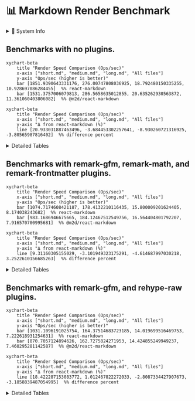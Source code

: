 # 📊 Markdown Render Benchmark

<details><summary>🧠 System Info</summary>

- **platform:** win32
- **arch:** x64
- **cpu:** 11th Gen Intel(R) Core(TM) i5-1135G7 @ 2.40GHz
- **cores:** 8
- **node:** v20.10.0
- **memory:** 15.79 GB
- **Benchmark time:** Sat Jul 12 2025 01:17:07 GMT+0530 (India Standard Time)
</details>

## Benchmarks with no plugins.

~~~mermaid
xychart-beta
    title "Render Speed Comparison (Ops/sec)"
    x-axis ["short.md", "medium.md", "long.md", "All files"]
    y-axis "Ops/sec (higher is better)"
    bar [1851.9390643331176, 276.00747808036925, 18.792480150335255, 10.928697086284455]  %% react-markdown
    bar [1531.3757006079813, 286.5658635012855, 20.635262930563872, 11.361060403806082]  %% @m2d/react-markdown
~~~

~~~mermaid
xychart-beta
    title "Render Speed Comparison (Ops/sec)"
    x-axis ["short.md", "medium.md", "long.md", "All files"]
    y-axis "Δ from react-markdown (%)"
    line [20.933031887463496, -3.684453302257641, -8.930260721316925, -3.80565987816402]  %% difference percent
~~~

<details><summary>Detailed Tables</summary>

### [sample.md](./lib/fixtures/sample.md)

| Library | Ops/sec | ±% | Δ from baseline | Memory (KB) |
|---|---:|--:|--:|--:|
| `react-markdown` | 42.98 | 2.51 | 0.0% | coming... |
| `@m2d/react-markdown` | 42.75 | 3.15 | -0.5% | coming... |

### [short.md](./lib/fixtures/short.md)

| Library | Ops/sec | ±% | Δ from baseline | Memory (KB) |
|---|---:|--:|--:|--:|
| `react-markdown` | 1851.94 | 2.83 | 0.0% | coming... |
| `@m2d/react-markdown` | 1531.38 | 4.09 | -17.3% | coming... |

### [medium.md](./lib/fixtures/medium.md)

| Library | Ops/sec | ±% | Δ from baseline | Memory (KB) |
|---|---:|--:|--:|--:|
| `@m2d/react-markdown` | 286.57 | 4.25 | 3.8% | coming... |
| `react-markdown` | 276.01 | 4.37 | 0.0% | coming... |

### [long.md](./lib/fixtures/long.md)

| Library | Ops/sec | ±% | Δ from baseline | Memory (KB) |
|---|---:|--:|--:|--:|
| `@m2d/react-markdown` | 20.64 | 4.37 | 9.8% | coming... |
| `react-markdown` | 18.79 | 4.89 | 0.0% | coming... |

### [short-simple.md](./lib/fixtures/short-simple.md)

| Library | Ops/sec | ±% | Δ from baseline | Memory (KB) |
|---|---:|--:|--:|--:|
| `react-markdown` | 983.57 | 3.14 | 0.0% | coming... |
| `@m2d/react-markdown` | 975.21 | 3.63 | -0.8% | coming... |

### [medium-formatting.md](./lib/fixtures/medium-formatting.md)

| Library | Ops/sec | ±% | Δ from baseline | Memory (KB) |
|---|---:|--:|--:|--:|
| `react-markdown` | 645.43 | 2.25 | 0.0% | coming... |
| `@m2d/react-markdown` | 611.69 | 3.01 | -5.2% | coming... |

### [long-tutorial.md](./lib/fixtures/long-tutorial.md)

| Library | Ops/sec | ±% | Δ from baseline | Memory (KB) |
|---|---:|--:|--:|--:|
| `@m2d/react-markdown` | 390.72 | 2.80 | 8.1% | coming... |
| `react-markdown` | 361.52 | 2.52 | 0.0% | coming... |

### [gfm-complexity.md](./lib/fixtures/gfm-complexity.md)

| Library | Ops/sec | ±% | Δ from baseline | Memory (KB) |
|---|---:|--:|--:|--:|
| `react-markdown` | 825.41 | 2.34 | 0.0% | coming... |
| `@m2d/react-markdown` | 771.53 | 3.48 | -6.5% | coming... |

### [deeply-nested-lists.md](./lib/fixtures/deeply-nested-lists.md)

| Library | Ops/sec | ±% | Δ from baseline | Memory (KB) |
|---|---:|--:|--:|--:|
| `react-markdown` | 634.68 | 3.02 | 0.0% | coming... |
| `@m2d/react-markdown` | 614.41 | 3.39 | -3.2% | coming... |

### [site-content.md](./lib/fixtures/site-content.md)

| Library | Ops/sec | ±% | Δ from baseline | Memory (KB) |
|---|---:|--:|--:|--:|
| `react-markdown` | 649.71 | 2.27 | 0.0% | coming... |
| `@m2d/react-markdown` | 640.20 | 2.69 | -1.5% | coming... |

### [All files](./lib/fixtures/All files)

| Library | Ops/sec | ±% | Δ from baseline | Memory (KB) |
|---|---:|--:|--:|--:|
| `@m2d/react-markdown` | 11.36 | 3.68 | 4.0% | coming... |
| `@m2d/react-markdown as nested jsx` | 11.18 | 3.79 | 2.3% | coming... |
| `react-markdown` | 10.93 | 3.83 | 0.0% | coming... |

</details>

## Benchmarks with remark-gfm, remark-math, and remark-frontmatter plugins.

~~~mermaid
xychart-beta
    title "Render Speed Comparison (Ops/sec)"
    x-axis ["short.md", "medium.md", "long.md", "All files"]
    y-axis "Ops/sec (higher is better)"
    bar [1074.7174608421187, 178.4132210116435, 15.800009201624405, 8.174038243682]  %% react-markdown
    bar [983.1686946675665, 184.12467512549756, 16.564404801792207, 7.916570700995681]  %% @m2d/react-markdown
~~~

~~~mermaid
xychart-beta
    title "Render Speed Comparison (Ops/sec)"
    x-axis ["short.md", "medium.md", "long.md", "All files"]
    y-axis "Δ from react-markdown (%)"
    line [9.31160305155029, -3.101949323175291, -4.614687997030218, 3.2522610156685263]  %% difference percent
~~~

<details><summary>Detailed Tables</summary>

### [sample.md](./lib/fixtures/sample.md)

| Library | Ops/sec | ±% | Δ from baseline | Memory (KB) |
|---|---:|--:|--:|--:|
| `@m2d/react-markdown` | 29.08 | 2.16 | 4.4% | coming... |
| `react-markdown` | 27.87 | 1.85 | 0.0% | coming... |

### [short.md](./lib/fixtures/short.md)

| Library | Ops/sec | ±% | Δ from baseline | Memory (KB) |
|---|---:|--:|--:|--:|
| `react-markdown` | 1074.72 | 1.35 | 0.0% | coming... |
| `@m2d/react-markdown` | 983.17 | 1.37 | -8.5% | coming... |

### [medium.md](./lib/fixtures/medium.md)

| Library | Ops/sec | ±% | Δ from baseline | Memory (KB) |
|---|---:|--:|--:|--:|
| `@m2d/react-markdown` | 184.12 | 2.91 | 3.2% | coming... |
| `react-markdown` | 178.41 | 2.81 | 0.0% | coming... |

### [long.md](./lib/fixtures/long.md)

| Library | Ops/sec | ±% | Δ from baseline | Memory (KB) |
|---|---:|--:|--:|--:|
| `@m2d/react-markdown` | 16.56 | 3.59 | 4.8% | coming... |
| `react-markdown` | 15.80 | 3.53 | 0.0% | coming... |

### [short-simple.md](./lib/fixtures/short-simple.md)

| Library | Ops/sec | ±% | Δ from baseline | Memory (KB) |
|---|---:|--:|--:|--:|
| `react-markdown` | 631.39 | 1.18 | 0.0% | coming... |
| `@m2d/react-markdown` | 598.69 | 1.28 | -5.2% | coming... |

### [medium-formatting.md](./lib/fixtures/medium-formatting.md)

| Library | Ops/sec | ±% | Δ from baseline | Memory (KB) |
|---|---:|--:|--:|--:|
| `@m2d/react-markdown` | 426.92 | 1.14 | 113.4% | coming... |
| `react-markdown` | 200.07 | 7.84 | 0.0% | coming... |

### [long-tutorial.md](./lib/fixtures/long-tutorial.md)

| Library | Ops/sec | ±% | Δ from baseline | Memory (KB) |
|---|---:|--:|--:|--:|
| `react-markdown` | 235.69 | 1.57 | 0.0% | coming... |
| `@m2d/react-markdown` | 193.32 | 9.92 | -18.0% | coming... |

### [gfm-complexity.md](./lib/fixtures/gfm-complexity.md)

| Library | Ops/sec | ±% | Δ from baseline | Memory (KB) |
|---|---:|--:|--:|--:|
| `react-markdown` | 418.04 | 2.50 | 0.0% | coming... |
| `@m2d/react-markdown` | 414.09 | 3.00 | -0.9% | coming... |

### [deeply-nested-lists.md](./lib/fixtures/deeply-nested-lists.md)

| Library | Ops/sec | ±% | Δ from baseline | Memory (KB) |
|---|---:|--:|--:|--:|
| `@m2d/react-markdown` | 415.30 | 1.70 | 0.8% | coming... |
| `react-markdown` | 411.96 | 1.81 | 0.0% | coming... |

### [site-content.md](./lib/fixtures/site-content.md)

| Library | Ops/sec | ±% | Δ from baseline | Memory (KB) |
|---|---:|--:|--:|--:|
| `react-markdown` | 457.94 | 1.41 | 0.0% | coming... |
| `@m2d/react-markdown` | 445.84 | 1.25 | -2.6% | coming... |

### [All files](./lib/fixtures/All files)

| Library | Ops/sec | ±% | Δ from baseline | Memory (KB) |
|---|---:|--:|--:|--:|
| `react-markdown` | 8.17 | 3.15 | 0.0% | coming... |
| `@m2d/react-markdown as nested jsx` | 8.10 | 2.90 | -0.9% | coming... |
| `@m2d/react-markdown` | 7.92 | 3.33 | -3.1% | coming... |

</details>

## Benchmarks with remark-gfm, and rehype-raw plugins.

~~~mermaid
xychart-beta
    title "Render Speed Comparison (Ops/sec)"
    x-axis ["short.md", "medium.md", "long.md", "All files"]
    y-axis "Ops/sec (higher is better)"
    bar [1031.1096191025754, 164.37514683723185, 14.019699516469753, 7.222618931254631]  %% react-markdown
    bar [870.7057124894626, 162.7275824271953, 14.424855249949237, 7.460295281142587]  %% @m2d/react-markdown
~~~

~~~mermaid
xychart-beta
    title "Render Speed Comparison (Ops/sec)"
    x-axis ["short.md", "medium.md", "long.md", "All files"]
    y-axis "Δ from react-markdown (%)"
    line [18.422287153083772, 1.012467822272033, -2.8087334427907673, -3.1858839487054995]  %% difference percent
~~~

<details><summary>Detailed Tables</summary>

### [sample.md](./lib/fixtures/sample.md)

| Library | Ops/sec | ±% | Δ from baseline | Memory (KB) |
|---|---:|--:|--:|--:|
| `react-markdown` | 24.55 | 1.49 | 0.0% | coming... |
| `@m2d/react-markdown` | 24.18 | 1.94 | -1.5% | coming... |

### [short.md](./lib/fixtures/short.md)

| Library | Ops/sec | ±% | Δ from baseline | Memory (KB) |
|---|---:|--:|--:|--:|
| `react-markdown` | 1031.11 | 1.14 | 0.0% | coming... |
| `@m2d/react-markdown` | 870.71 | 1.46 | -15.6% | coming... |

### [medium.md](./lib/fixtures/medium.md)

| Library | Ops/sec | ±% | Δ from baseline | Memory (KB) |
|---|---:|--:|--:|--:|
| `react-markdown` | 164.38 | 2.44 | 0.0% | coming... |
| `@m2d/react-markdown` | 162.73 | 2.56 | -1.0% | coming... |

### [long.md](./lib/fixtures/long.md)

| Library | Ops/sec | ±% | Δ from baseline | Memory (KB) |
|---|---:|--:|--:|--:|
| `@m2d/react-markdown` | 14.42 | 3.56 | 2.9% | coming... |
| `react-markdown` | 14.02 | 3.40 | 0.0% | coming... |

### [short-simple.md](./lib/fixtures/short-simple.md)

| Library | Ops/sec | ±% | Δ from baseline | Memory (KB) |
|---|---:|--:|--:|--:|
| `react-markdown` | 578.70 | 1.43 | 0.0% | coming... |
| `@m2d/react-markdown` | 554.78 | 1.03 | -4.1% | coming... |

### [medium-formatting.md](./lib/fixtures/medium-formatting.md)

| Library | Ops/sec | ±% | Δ from baseline | Memory (KB) |
|---|---:|--:|--:|--:|
| `react-markdown` | 422.17 | 1.08 | 0.0% | coming... |
| `@m2d/react-markdown` | 402.98 | 1.07 | -4.5% | coming... |

### [long-tutorial.md](./lib/fixtures/long-tutorial.md)

| Library | Ops/sec | ±% | Δ from baseline | Memory (KB) |
|---|---:|--:|--:|--:|
| `@m2d/react-markdown` | 212.74 | 1.30 | 0.3% | coming... |
| `react-markdown` | 212.08 | 1.18 | 0.0% | coming... |

### [gfm-complexity.md](./lib/fixtures/gfm-complexity.md)

| Library | Ops/sec | ±% | Δ from baseline | Memory (KB) |
|---|---:|--:|--:|--:|
| `react-markdown` | 384.92 | 1.79 | 0.0% | coming... |
| `@m2d/react-markdown` | 375.10 | 2.09 | -2.6% | coming... |

### [deeply-nested-lists.md](./lib/fixtures/deeply-nested-lists.md)

| Library | Ops/sec | ±% | Δ from baseline | Memory (KB) |
|---|---:|--:|--:|--:|
| `react-markdown` | 392.58 | 1.16 | 0.0% | coming... |
| `@m2d/react-markdown` | 264.71 | 8.59 | -32.6% | coming... |

### [site-content.md](./lib/fixtures/site-content.md)

| Library | Ops/sec | ±% | Δ from baseline | Memory (KB) |
|---|---:|--:|--:|--:|
| `react-markdown` | 435.07 | 1.31 | 0.0% | coming... |
| `@m2d/react-markdown` | 411.96 | 1.37 | -5.3% | coming... |

### [All files](./lib/fixtures/All files)

| Library | Ops/sec | ±% | Δ from baseline | Memory (KB) |
|---|---:|--:|--:|--:|
| `@m2d/react-markdown` | 7.46 | 2.98 | 3.3% | coming... |
| `react-markdown` | 7.22 | 2.59 | 0.0% | coming... |
| `@m2d/react-markdown as nested jsx` | 5.05 | 12.56 | -30.0% | coming... |

</details>
